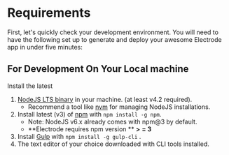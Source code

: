 # Requirements

First, let's quickly check your development environment. You will need to have the following set up to generate and deploy your awesome Electrode app in under five minutes:

## For Development On Your Local machine

Install the latest

1. [NodeJS LTS binary](https://nodejs.org/) in your machine. \(at least v4.2 required\).
   * Recommend a tool like [nvm](https://github.com/creationix/nvm#install-script) for managing NodeJS installations.
2. Install latest \(v3\) of [npm](https://www.npmjs.com/) with `npm install -g npm`.
   * Note: NodeJS v6.x already comes with npm@3 by default.
   * **Electrode requires npm version **
     **&gt;**
     **= 3**
3. Install
   [Gulp](https://github.com/gulpjs/gulp/blob/master/docs/getting-started.md)
   with
   `npm install -g gulp-cli`
   .
4. The text editor of your choice downloaded with CLI tools installed.



